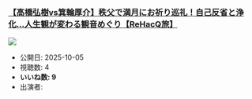 ### [【高橋弘樹vs箕輪厚介】秩父で満月にお祈り巡礼！自己反省と浄化…人生観が変わる観音めぐり【ReHacQ旅】](https://www.youtube.com/watch?v=LLZH7j5UFgo)
[![](https://img.youtube.com/vi/LLZH7j5UFgo/sddefault.jpg)](https://www.youtube.com/watch?v=LLZH7j5UFgo)
-   公開日: 2025-10-05
-   視聴数: 4
-   **いいね数: 9**
-   出演者: 
